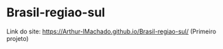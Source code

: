 # Brasil-regiao-sul
Link do site: https://Arthur-lMachado.github.io/Brasil-regiao-sul/
(Primeiro projeto)

